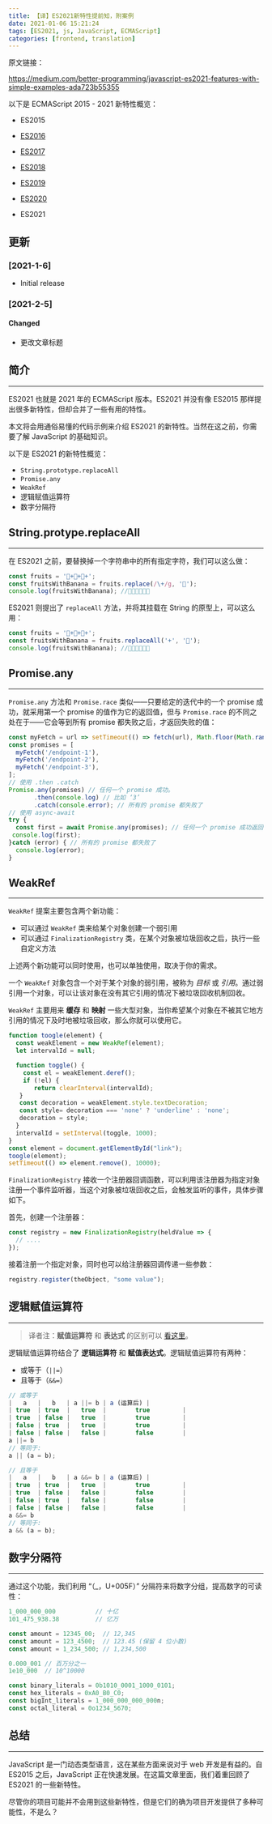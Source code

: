 ```yaml
---
title: 【译】ES2021新特性提前知，附案例
date: 2021-01-06 15:21:24
tags: [ES2021, js, JavaScript, ECMAScript]
categories: [frontend, translation]
---
```


原文链接：

https://medium.com/better-programming/javascript-es2021-features-with-simple-examples-ada723b55355

<!-- more -->

以下是 ECMAScript 2015 - 2021 新特性概览：

- ES2015
- [ES2016](https://medium.com/better-programming/javascript-es2016-features-with-examples-a41b7aead589)
- [ES2017](https://medium.com/better-programming/javascript-es2017-features-with-examples-877f8406e770)

- [ES2018](https://medium.com/better-programming/javascript-es2018-features-with-examples-30fda8ac50fa)

- [ES2019](https://medium.com/better-programming/twelve-es10-features-in-twelve-simple-examples-6e8cc109f3d3)

- [ES2020](https://medium.com/better-programming/javascript-es2020-features-with-simple-examples-d301dbef2c37)

- ES2021

## 更新

### [2021-1-6]

- Initial release

### [2021-2-5]

#### Changed

- 更改文章标题

## 简介

------

ES2021 也就是 2021 年的 ECMAScript 版本。ES2021 并没有像 ES2015 那样提出很多新特性，但却合并了一些有用的特性。

本文将会用通俗易懂的代码示例来介绍 ES2021 的新特性。当然在这之前，你需要了解 JavaScript 的基础知识。

以下是 ES2021 的新特性概览：

- `String.prototype.replaceAll`
- `Promise.any`
- `WeakRef`
- 逻辑赋值运算符
- 数字分隔符

## String.protype.replaceAll

------

在 ES2021 之前，要替换掉一个字符串中的所有指定字符，我们可以这么做：

```javascript
const fruits = '🍎+🍐+🍓+';
const fruitsWithBanana = fruits.replace(/\+/g, '🍌');
console.log(fruitsWithBanana); //🍎🍌🍐🍌🍓🍌
```

ES2021 则提出了 `replaceAll` 方法，并将其挂载在 String 的原型上，可以这么用：

```javascript
const fruits = '🍎+🍐+🍓+';
const fruitsWithBanana = fruits.replaceAll('+', '🍌');
console.log(fruitsWithBanana); //🍎🍌🍐🍌🍓🍌
```

## Promise.any

------

`Promise.any` 方法和 `Promise.race` 类似——只要给定的迭代中的一个 promise 成功，就采用第一个 promise 的值作为它的返回值，但与 `Promise.race` 的不同之处在于——它会等到所有 promise 都失败之后，才返回失败的值：

```javascript
const myFetch = url => setTimeout(() => fetch(url), Math.floor(Math.random() * 3000));
const promises = [
  myFetch('/endpoint-1'),
  myFetch('/endpoint-2'),
  myFetch('/endpoint-3'),
];
// 使用 .then .catch
Promise.any(promises) // 任何一个 promise 成功。
       .then(console.log) // 比如 ‘3’
       .catch(console.error); // 所有的 promise 都失败了
// 使用 async-await
try {
  const first = await Promise.any(promises); // 任何一个 promise 成功返回。
 console.log(first);
}catch (error) { // 所有的 promise 都失败了
  console.log(error);
}
```

## WeakRef

------

`WeakRef` 提案主要包含两个新功能：

- 可以通过 `WeakRef` 类来给某个对象创建一个弱引用
- 可以通过 `FinalizationRegistry` 类，在某个对象被垃圾回收之后，执行一些自定义方法

上述两个新功能可以同时使用，也可以单独使用，取决于你的需求。

一个 `WeakRef` 对象包含一个对于某个对象的弱引用，被称为 *目标* 或 *引用*。通过弱引用一个对象，可以让该对象在没有其它引用的情况下被垃圾回收机制回收。

`WeakRef` 主要用来 **缓存** 和 **映射** 一些大型对象，当你希望某个对象在不被其它地方引用的情况下及时地被垃圾回收，那么你就可以使用它。

```javascript
function toogle(element) {
  const weakElement = new WeakRef(element);
  let intervalId = null;

  function toggle() {
    const el = weakElement.deref();
    if (!el) {
       return clearInterval(intervalId);
   }
   const decoration = weakElement.style.textDecoration;
   const style= decoration === 'none' ? 'underline' : 'none';
   decoration = style;
  }
  intervalId = setInterval(toggle, 1000);
}
const element = document.getElementById("link");
toogle(element);
setTimeout(() => element.remove(), 10000);
```

`FinalizationRegistry` 接收一个注册器回调函数，可以利用该注册器为指定对象注册一个事件监听器，当这个对象被垃圾回收之后，会触发监听的事件，具体步骤如下。

首先，创建一个注册器：

```javascript
const registry = new FinalizationRegistry(heldValue => {
  // ....
});
```

接着注册一个指定对象，同时也可以给注册器回调传递一些参数：

```javascript
registry.register(theObject, "some value");
```

## 逻辑赋值运算符

------

> 译者注：**赋值运算符** 和 **表达式** 的区别可以 [看这里](https://developer.mozilla.org/zh-CN/docs/Web/JavaScript/Reference/Operators/Assignment_Operators#带有赋值运算符的左值（left_operand）)。

逻辑赋值运算符结合了 **逻辑运算符** 和 **赋值表达式**。逻辑赋值运算符有两种：

- 或等于（`||=`）
- 且等于（`&&=`）

```javascript
// 或等于
|   a   |   b   | a ||= b | a (运算后) |
| true  | true  |   true  |        true         |
| true  | false |   true  |        true         |
| false | true  |   true  |        true         |
| false | false |   false |        false        |
a ||= b
// 等同于:
a || (a = b);

// 且等于
|   a   |   b   | a &&= b | a (运算后) |
| true  | true  |   true  |        true         |
| true  | false |   false |        false        |
| false | true  |   false |        false        |
| false | false |   false |        false        |
a &&= b
// 等同于:
a && (a = b);
```

## 数字分隔符

------

通过这个功能，我们利用 “（_，U+005F）” 分隔符来将数字分组，提高数字的可读性：

```javascript
1_000_000_000           // 十亿
101_475_938.38          // 亿万

const amount = 12345_00;  // 12,345
const amount = 123_4500;  // 123.45 (保留 4 位小数)
const amount = 1_234_500; // 1,234,500

0.000_001 // 百万分之一
1e10_000  // 10^10000

const binary_literals = 0b1010_0001_1000_0101;
const hex_literals = 0xA0_B0_C0;
const bigInt_literals = 1_000_000_000_000n;
const octal_literal = 0o1234_5670;
```

## 总结

------

JavaScript 是一门动态类型语言，这在某些方面来说对于 web 开发是有益的。自 ES2015 之后，JavaScript 正在快速发展。在这篇文章里面，我们着重回顾了 ES2021 的一些新特性。

尽管你的项目可能并不会用到这些新特性，但是它们的确为项目开发提供了多种可能性，不是么？